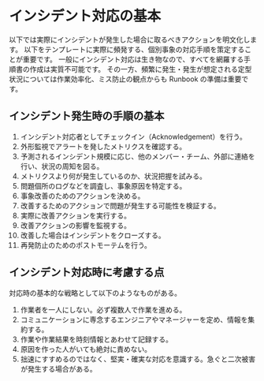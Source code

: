 # インシデント対応の基本
以下では実際にインシデントが発生した場合に取るべきアクションを明文化します。
以下をテンプレートに実際に頻発する、個別事象の対応手順を策定することが重要です。
一般にインシデント対応は生き物なので、すべてを網羅する手順書の作成は実質不可能です。
その一方、頻繁に発生・発生が想定される定型状況については作業効率化、ミス防止の観点からも Runbook の準備は重要です。

## インシデント発生時の手順の基本
1. インシデント対応者としてチェックイン（Acknowledgement）を行う。
2. 外形監視でアラートを発したメトリクスを確認する。
3. 予測されるインシデント規模に応じ、他のメンバー・チーム、外部に連絡を行い、状況の周知を図る。
4. メトリクスより何が発生しているのか、状況把握を試みる。
5. 問題個所のログなどを調査し、事象原因を特定する。
6. 事象改善のためのアクションを決める。
7. 改善するためのアクションで問題が発生する可能性を検証する。
8. 実際に改善アクションを実行する。
9. 改善アクションの影響を監視する。
10. 改善した場合はインシデントをクローズする。
11. 再発防止のためのポストモーテムを行う。

## インシデント対応時に考慮する点
対応時の基本的な戦略として以下のようなものがある。

1. 作業者を一人にしない。必ず複数人で作業を進める。
2. コミュニケーションに専念するエンジニアやマネージャーを定め、情報を集約する。
3. 作業や作業結果を時刻情報とあわせて記録する。
4. 原因を作った人がいても絶対に責めない。
5. 拙速にすすめるのではなく、堅実・確実な対応を意識する。急ぐと二次被害が発生する場合がある。